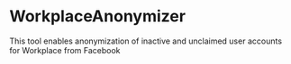 # WorkplaceAnonymizer
This tool enables anonymization of inactive and unclaimed user accounts for Workplace from Facebook
